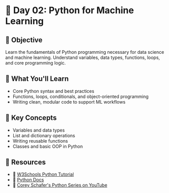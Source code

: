 # 📘 Day 02: Python for Machine Learning

## 🧠 Objective
Learn the fundamentals of Python programming necessary for data science and machine learning. Understand variables, data types, functions, loops, and core programming logic.

## 📌 What You'll Learn
- Core Python syntax and best practices
- Functions, loops, conditionals, and object-oriented programming
- Writing clean, modular code to support ML workflows

## 📖 Key Concepts
- Variables and data types
- List and dictionary operations
- Writing reusable functions
- Classes and basic OOP in Python

## 🔗 Resources
- 📘 [W3Schools Python Tutorial](https://www.w3schools.com/python/)
- 🐍 [Python Docs](https://docs.python.org/3/tutorial/)
- 🎥 [Corey Schafer's Python Series on YouTube](https://www.youtube.com/playlist?list=PL-osiE80TeTt2d9bfVyTiXJA-UTHn6WwU)

